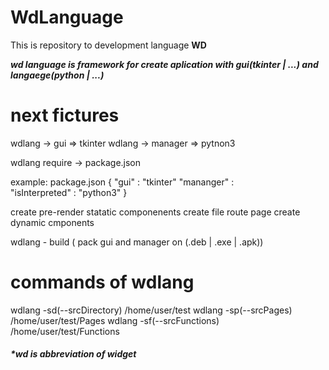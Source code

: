 # WdLanguage
This is repository to development language **WD**

***wd language is framework for create aplication with gui(tkinter | ...) and langaege(python | ...)***

# next fictures
wdlang -> gui => tkinter
wdlang -> manager => pytnon3

wdlang require -> package.json

example:
  package.json
    {
      "gui" : "tkinter"
      "mananger" :  
        "isInterpreted" : "python3"
    }


create pre-render statatic componenents
create file route page
create dynamic cmponents

wdlang - build ( pack gui and manager on (.deb | .exe | .apk))

# commands of wdlang
wdlang -sd(--srcDirectory) /home/user/test
wdlang -sp(--srcPages)     /home/user/test/Pages
wdlang -sf(--srcFunctions) /home/user/test/Functions

##### *wd is abbreviation of widget
